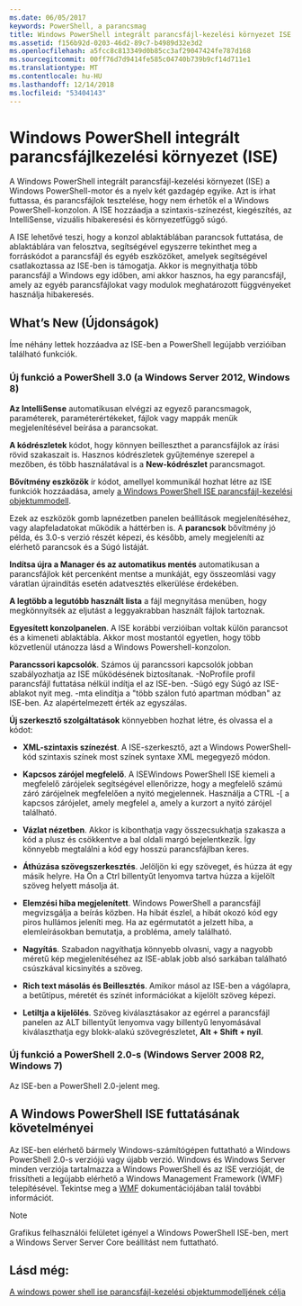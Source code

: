 ```yaml
---
ms.date: 06/05/2017
keywords: PowerShell, a parancsmag
title: Windows PowerShell integrált parancsfájl-kezelési környezet ISE
ms.assetid: f156b92d-0203-46d2-89c7-b4989d32e3d2
ms.openlocfilehash: a5fcc8c813349d0b85cc3af29047424fe787d168
ms.sourcegitcommit: 00ff76d7d9414fe585c04740b739b9cf14d711e1
ms.translationtype: MT
ms.contentlocale: hu-HU
ms.lasthandoff: 12/14/2018
ms.locfileid: "53404143"
---
```

# <a name="windows-powershell-integrated-scripting-environment-ise"></a>Windows PowerShell integrált parancsfájlkezelési környezet (ISE)

A Windows PowerShell integrált parancsfájl-kezelési környezet (ISE) a Windows PowerShell-motor és a nyelv két gazdagép egyike. Azt is írhat futtassa, és parancsfájlok tesztelése, hogy nem érhetők el a Windows PowerShell-konzolon. A ISE hozzáadja a szintaxis-színezést, kiegészítés, az IntelliSense, vizuális hibakeresési és környezetfüggő súgó.

A ISE lehetővé teszi, hogy a konzol ablaktáblában parancsok futtatása, de ablaktáblára van felosztva, segítségével egyszerre tekinthet meg a forráskódot a parancsfájl és egyéb eszközöket, amelyek segítségével csatlakoztassa az ISE-ben is támogatja. Akkor is megnyithatja több parancsfájl a Windows egy időben, ami akkor hasznos, ha egy parancsfájl, amely az egyéb parancsfájlokat vagy modulok meghatározott függvényeket használja hibakeresés.

## <a name="whats-new"></a>What’s New (Újdonságok)

Íme néhány lettek hozzáadva az ISE-ben a PowerShell legújabb verzióiban található funkciók.

### <a name="added-in-powershell-30-windows-server-2012-windows-8"></a>Új funkció a PowerShell 3.0 (a Windows Server 2012, Windows 8)

**Az IntelliSense** automatikusan elvégzi az egyező parancsmagok, paraméterek, paraméterértékeket, fájlok vagy mappák menük megjelenítésével beírása a parancsokat.

**A kódrészletek** kódot, hogy könnyen beilleszthet a parancsfájlok az írási rövid szakaszait is. Hasznos kódrészletek gyűjteménye szerepel a mezőben, és több használatával is a **New-kódrészlet** parancsmagot.

**Bővítmény eszközök** ír kódot, amellyel kommunikál hozhat létre az ISE funkciók hozzáadása, amely [a Windows PowerShell ISE parancsfájl-kezelési objektummodell](../../core-powershell/ise/The-ISE-Object-Model-Hierarchy.md).

Ezek az eszközök gomb lapnézetben panelen beállítások megjelenítéséhez, vagy alapfeladatokat működik a háttérben is. A **parancsok** bővítmény jó példa, és 3.0-s verzió részét képezi, és később, amely megjeleníti az elérhető parancsok és a Súgó listáját.

**Indítsa újra a Manager és az automatikus mentés** automatikusan a parancsfájlok két percenként mentse a munkáját, egy összeomlási vagy váratlan újraindítás esetén adatvesztés elkerülése érdekében.

**A legtöbb a legutóbb használt lista** a fájl megnyitása menüben, hogy megkönnyítsék az eljutást a leggyakrabban használt fájlok tartoznak.

**Egyesített konzolpanelen**. A ISE korábbi verzióiban voltak külön parancsot és a kimeneti ablaktábla. Akkor most mostantól egyetlen, hogy több közvetlenül utánozza lásd a Windows Powershell-konzolon.

**Parancssori kapcsolók**. Számos új parancssori kapcsolók jobban szabályozhatja az ISE működésének biztosítanak. -NoProfile profil parancsfájl futtatása nélkül indítja el az ISE-ben. -Súgó egy Súgó az ISE-ablakot nyit meg. -mta elindítja a "több szálon futó apartman módban" az ISE-ben. Az alapértelmezett érték az egyszálas.

**Új szerkesztő szolgáltatások** könnyebben hozhat létre, és olvassa el a kódot:

- **XML-szintaxis színezést**. A ISE-szerkesztő, azt a Windows PowerShell-kód szintaxis színek most színek syntaxe XML megegyező módon.

- **Kapcsos zárójel megfelelő**. A ISEWindows PowerShell ISE kiemeli a megfelelő zárójelek segítségével ellenőrizze, hogy a megfelelő számú záró zárójelnek megfelelően a nyitó megjelennek. Használja a CTRL -\[ a kapcsos zárójelet, amely megfelel a, amely a kurzort a nyitó zárójel található.

- **Vázlat nézetben**. Akkor is kibonthatja vagy összecsukhatja szakasza a kód a plusz és csökkentve a bal oldali margó bejelentkezik. Így könnyebb megtalálni a kód egy hosszú parancsfájlban keres.

- **Áthúzása szövegszerkesztés**. Jelöljön ki egy szöveget, és húzza át egy másik helyre. Ha Ön a Ctrl billentyűt lenyomva tartva húzza a kijelölt szöveg helyett másolja át.

- **Elemzési hiba megjelenített**. Windows PowerShell a parancsfájl megvizsgálja a beírás közben. Ha hibát észlel, a hibát okozó kód egy piros hullámos jeleníti meg. Ha az egérmutatót a jelzett hiba, a elemleírásokban bemutatja, a probléma, amely található.

- **Nagyítás**. Szabadon nagyíthatja könnyebb olvasni, vagy a nagyobb méretű kép megjelenítéséhez az ISE-ablak jobb alsó sarkában található csúszkával kicsinyítés a szöveg.

- **Rich text másolás és Beillesztés**. Amikor másol az ISE-ben a vágólapra, a betűtípus, méretét és színét információkat a kijelölt szöveg képezi.

- **Letiltja a kijelölés**. Szöveg kiválasztásakor az egérrel a parancsfájl panelen az ALT billentyűt lenyomva vagy billentyű lenyomásával kiválaszthatja egy blokk-alakú szövegrészletet, **Alt + Shift + nyíl**.

### <a name="added-in-powershell-20-windows-server-2008-r2-windows-7"></a>Új funkció a PowerShell 2.0-s (Windows Server 2008 R2, Windows 7)

Az ISE-ben a PowerShell 2.0-jelent meg.

## <a name="requirements-for-running-the-windows-powershell-ise"></a>A Windows PowerShell ISE futtatásának követelményei

Az ISE-ben elérhető bármely Windows-számítógépen futtatható a Windows PowerShell 2.0-s verziójú vagy újabb verzió. Windows és Windows Server minden verziója tartalmazza a Windows PowerShell és az ISE verzióját, de frissítheti a legújabb elérhető a Windows Management Framework (WMF) telepítésével. Tekintse meg a [WMF](/powershell/wmf) dokumentációjában talál további információt.

> [!NOTE]
> Grafikus felhasználói felületet igényel a Windows PowerShell ISE-ben, mert a Windows Server Server Core beállítást nem futtatható.

## <a name="see-also"></a>Lásd még:

[A windows power shell ise parancsfájl-kezelési objektummodelljének célja](../../core-powershell/ise/Purpose-of-the-Windows-PowerShell-ISE-Scripting-Object-Model.md)